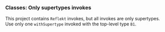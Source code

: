 ### Classes: Only supertypes invokes

This project contains `Reflekt` invokes, but all invokes are only supertypes. 
Use only one `withSupertype` invoked with the top-level type `B1`.

